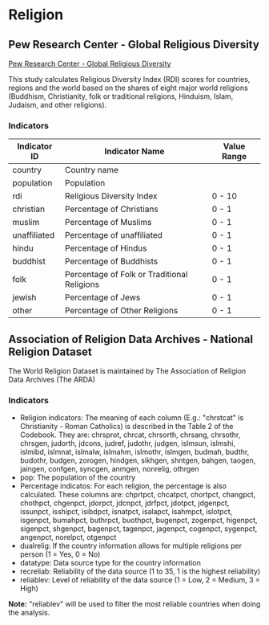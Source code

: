 # Religion

## Pew Research Center - Global Religious Diversity

[Pew Research Center - Global Religious Diversity](https://www.pewforum.org/religious-landscape-study/)

This study calculates Religious Diversity Index (RDI) scores for countries, regions and the world based on the shares of eight major world religions (Buddhism, Christianity, folk or traditional religions, Hinduism, Islam, Judaism, and other religions).

### Indicators

Indicator ID | Indicator Name | Value Range
--- | --- | ---
country | Country name | 
population | Population | 
rdi | Religious Diversity Index | 0 - 10
christian | Percentage of Christians | 0 - 1
muslim | Percentage of Muslims | 0 - 1
unaffiliated | Percentage of unaffiliated | 0 - 1
hindu | Percentage of Hindus | 0 - 1
buddhist | Percentage of Buddhists | 0 - 1
folk | Percentage of Folk or Traditional Religions | 0 - 1
jewish | Percentage of Jews | 0 - 1
other | Percentage of Other Religions | 0 - 1

## Association of Religion Data Archives - National Religion Dataset

The World Religion Dataset is maintained by The Association of Religion Data Archives (The ARDA)

### Indicators

- Religion indicators: The meaning of each column (E.g.: "chrstcat" is Christianity - Roman Catholics) is described in the Table 2 of the Codebook. They are: chrsprot, chrcat, chrsorth, chrsang, chrsothr, chrsgen, judorth, jdcons, judref, judothr, judgen, islmsun, islmshi, islmibd, islmnat, islmalw, islmahm, islmothr, islmgen, budmah, budthr, budothr, budgen, zorogen, hindgen, sikhgen, shntgen, bahgen, taogen, jaingen, confgen, syncgen, anmgen, nonrelig, othrgen
- pop: The population of the country
- Percentage indicatos: For each religion, the percentage is also calculated. These columns are: chprtpct, chcatpct, chortpct, changpct, chothpct, chgenpct, jdorpct, jdcnpct, jdrfpct, jdotpct, jdgenpct, issunpct, isshipct, isibdpct, isnatpct, isalapct, isahmpct, islotpct, isgenpct, bumahpct, buthrpct, buothpct, bugenpct, zogenpct, higenpct, sigenpct, shgenpct, bagenpct, tagenpct, jagenpct, cogenpct, sygenpct, angenpct, norelpct, otgenpct
- dualrelig: If the country information allows for multiple religions per person (1 = Yes, 0 = No)
- datatype: Data source type for the country information
- recreliab: Reliability of the data source (1 to 35, 1 is the highest reliability)
- reliablev: Level of reliability of the data source (1 = Low, 2 = Medium, 3 = High)

**Note:** "reliablev" will be used to filter the most reliable countries when doing the analysis.